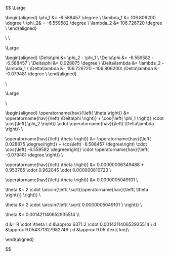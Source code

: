 $$
\Large

\begin{aligned}
\phi_1 &= -6.588457 \degree \\
\lambda_1 &= 106.806200 \degree \\
\phi_2& = -6.559582 \degree \\
\lambda_2 &= 106.726720 \degree \\
\end{aligned}

\\
\\

\Large

\begin{aligned}
\Delta\phi &= \phi_2 - \phi_1 \\
\Delta\phi &= -6.559582 - -6.588457 \\
\Delta\phi &= 0.028875 \degree \\
\Delta\lambda &= \lambda_2 - \lambda_1 \\
\Delta\lambda &= 106.726720 - 106.806200\\
\Delta\lambda &= -0.079481 \degree \\
\end{aligned}

\\

\Large

\\

\begin{aligned}
\operatorname{hav}{\left( \theta \right)} &= \operatorname{hav}{\left( \Delta\phi \right)} + \cos{\left( \phi_1 \right)} \cdot  \cos{\left( \phi_2 \right)} \cdot \operatorname{hav}{\left( \Delta\lambda \right)} \\

\operatorname{hav}{\left( \theta \right)} &= \operatorname{hav}{\left( 0.028875 \degree\right)} + \cos\left( -6.588457 \degree\right) \cdot \cos{\left( -6.559582 \degree\right)} \cdot \operatorname{hav}{\left( -0.079481 \degree \right)} \\

\operatorname{hav}{\left( \theta \right)} &= 0.00000006349488 + 0.953765 \cdot  0.962045 \cdot 0.000000810723 \\

\operatorname{hav}{\left( \theta \right)} &= 0.0000005049101 \\

\theta &= 2 \cdot \arcsin{\left( \sqrt{\operatorname{hav}{\left( \theta \right)}} \right)} \\

\theta &= 2 \cdot \arcsin{\left( \sqrt{ 0.0000005049101 } \right)} \\

\theta &= 0.001421140652935514 \\\\

d &= R \cdot \theta \\
d &\approx 6371.2 \cdot 0.001421140652935514 \\
d &\approx 9.054371327982746 \\
d &\approx 9.05 \text{ km}\\

\end{aligned}



$$